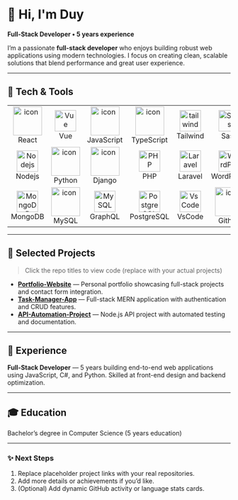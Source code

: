 # 👋 Hi, I'm Duy

**Full-Stack Developer • 5 years experience**

I’m a passionate **full-stack developer** who enjoys building robust web applications using modern technologies. I focus on creating clean, scalable solutions that blend performance and great user experience.

---

## 🧰 Tech & Tools

<table>
    <tr>
        <td align="center" width="96">
            <img src="https://techstack-generator.vercel.app/react-icon.svg" alt="icon" width="65" height="65" />
            <br>
            React
        </td>
        <td align="center" width="96">
            <img src="https://skillicons.dev/icons?i=vue" width="48" height="48" alt="Vue" />
        <br>Vue
        </td>
        <td align="center" width="96">
            <img src="https://techstack-generator.vercel.app/js-icon.svg" alt="icon" width="65" height="65" />
            <br>
            JavaScript
        </td>
        <td align="center" width="96">
            <img src="https://techstack-generator.vercel.app/ts-icon.svg" alt="icon" width="65" height="65" />
        <br>TypeScript
        </td>
        <td align="center" width="96">
            <img src="https://skillicons.dev/icons?i=tailwind" width="48" height="48" alt="tailwind" />
        <br>Tailwind
        </td>
        <td align="center" width="96">
            <img src="https://skillicons.dev/icons?i=sass" width="48" height="48" alt="Sass" />
        <br>Sass
        </td>
        <td align="center" width="96">
            <img src="https://skillicons.dev/icons?i=jquery" width="48" height="48" alt="jQuery" />
        <br>jQuery
        </td>
        <td align="center"  width="96">
            <img src="https://skillicons.dev/icons?i=bootstrap" width="48" height="48" alt="bootstrap" />
        <br>Bootstrap
        </td>
    </tr>
    <tr>
        <td align="center" width="96">
            <img src="https://skillicons.dev/icons?i=nodejs" width="48" height="48" alt="Nodejs" />
        <br>Nodejs
        </td>
        <td align="center" width="96">
            <img src="https://techstack-generator.vercel.app/python-icon.svg" alt="icon" width="65" height="65" />
            <br>Python
        </td>
        <td align="center" width="96">
            <img src="https://techstack-generator.vercel.app/django-icon.svg" alt="icon" width="65" height="65" />
        <br>Django
        </td>
        <td align="center" width="96">
            <img src="https://skillicons.dev/icons?i=php" width="48" height="48" alt="PHP" />
            <br>PHP
        </td>
        <td align="center"  width="96">
            <img src="https://skillicons.dev/icons?i=laravel" width="48" height="48" alt="Laravel" />
        <br>Laravel
        </td>
        <td align="center" width="96">
            <img src="https://skillicons.dev/icons?i=wordpress" width="48" height="48" alt="WordPress" />
        <br>WordPress
        </td>
        <td align="center" width="96">
            <img src="https://techstack-generator.vercel.app/webpack-icon.svg" alt="icon" width="65" height="65" />
        <br>Webpack
        </td>
        <td align="center" width="96">
            <img src="https://techstack-generator.vercel.app/aws-icon.svg" alt="icon" width="65" height="65" />
        <br>AWS
        </td>
    </tr>
    <tr>
        <td align="center" width="96">
            <img src="https://skillicons.dev/icons?i=mongodb" width="48" height="48" alt="MongoDB" />
        <br>MongoDB
        </td>
        <td align="center" width="96">
            <img src="https://techstack-generator.vercel.app/mysql-icon.svg" alt="icon" width="65" height="65" />
        <br>MySQL
        </td>
        <td align="center" width="96">
            <img src="https://skillicons.dev/icons?i=graphql" width="48" height="48" alt="MySQL" />
        <br>GraphQL
        </td>
        <td align="center" width="96">
            <img src="https://skillicons.dev/icons?i=postgres" width="48" height="48" alt="PostgreSQL" />
        <br>PostgreSQL
        </td>
        <td align="center" width="96">
            <img src="https://skillicons.dev/icons?i=vscode" width="48" height="48" alt="VsCode" />
        <br>VsCode
        </td>
        <td align="center" width="96">
            <img src="https://techstack-generator.vercel.app/github-icon.svg" alt="icon" width="65" height="65" />
        <br>Github
        </td>
        <td align="center" width="96">
            <img src="https://techstack-generator.vercel.app/jest-icon.svg" alt="icon" width="65" height="65" />
        <br>Jest
        </td>
        <td align="center" width="96">
            <img src="https://techstack-generator.vercel.app/docker-icon.svg" alt="icon" width="65" height="65" />
        <br>Docker
        </td>
    </tr>
</table>

---

## 🔭 Selected Projects

> Click the repo titles to view code (replace with your actual projects)

* **[Portfolio-Website](https://github.com/duy098357/portfolio-website)** — Personal portfolio showcasing full-stack projects and contact form integration.
* **[Task-Manager-App](https://github.com/duy098357/task-manager-app)** — Full-stack MERN application with authentication and CRUD features.
* **[API-Automation-Project](https://github.com/duy098357/api-automation-project)** — Node.js API project with automated testing and documentation.

---

## 💼 Experience

**Full-Stack Developer** — 5 years building end-to-end web applications using JavaScript, C#, and Python. Skilled at front-end design and backend optimization.

---

## 🎓 Education

Bachelor’s degree in Computer Science (5 years education)

---

### ✨ Next Steps

1. Replace placeholder project links with your real repositories.
2. Add more details or achievements if you’d like.
3. (Optional) Add dynamic GitHub activity or language stats cards.
